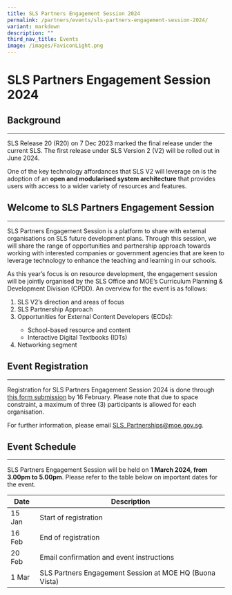 ```yaml
---
title: SLS Partners Engagement Session 2024
permalink: /partners/events/sls-partners-engagement-session-2024/
variant: markdown
description: ""
third_nav_title: Events
image: /images/FaviconLight.png
---
```

<h1>SLS Partners Engagement Session 2024</h1>
<h2>Background</h2>
<hr>
<p>SLS Release 20 (R20) on 7 Dec 2023 marked the final release under the current SLS. The first release under SLS Version 2 (V2) will be rolled out in June 2024.</p>
<p>One of the key technology affordances that SLS V2 will leverage on is the adoption of an <strong>open and modularised system architecture</strong> that provides users with access to a wider variety of resources and features.</p>
<h2>Welcome to SLS Partners Engagement Session</h2>
<hr>
<p>SLS Partners Engagement Session is a platform to share with external organisations on SLS future development plans. Through this session, we will share the range of opportunities and partnership approach towards working with interested companies or government agencies that are keen to leverage technology to enhance the teaching and learning in our schools.</p>
<p>As this year’s focus is on resource development, the engagement session will be jointly organised by the SLS Office and MOE’s Curriculum Planning &amp; Development Division (CPDD). An overview for the event is as follows:</p>
<ol>
<li>SLS V2’s direction and areas of focus</li>
<li>SLS Partnership Approach</li>
<li>Opportunities for External Content Developers (ECDs):</li>
<ul>
<li>School-based resource and content</li>
<li>Interactive Digital Textbooks (IDTs)</li>
</ul>
<li>Networking segment</li>
</ol>
<h2>Event Registration</h2>
<hr>
<p>Registration for SLS Partners Engagement Session 2024 is done through <a target="_blank" href="https://www.go.gov.sg/slspes2024">this form submission</a> by 16 February. Please note that due to space constraint, a maximum of three (3) participants is allowed for each organisation.</p>
<p>For further information, please email <a target="_blank" href="mailto:SLS_Partnerships@moe.gov.sg">SLS_Partnerships@moe.gov.sg</a>.</p>
<h2> Event Schedule</h2>
<hr>
<p>SLS Partners Engagement Session will be held on <strong>1 March 2024, from 3.00pm to 5.00pm</strong>. Please refer to the table below on important dates for the event.</p>
<table>
  <thead>
    <tr>
      <th>Date</th>
      <th>Description</th>
    </tr>
  </thead>
  <tbody>
    <tr>
      <td>15 Jan</td>
      <td>Start of registration</td>
    </tr>
    <tr>
      <td>16 Feb</td>
      <td>End of registration</td>
    </tr>
    <tr>
      <td>20 Feb</td>
      <td>Email confirmation and event instructions</td>
    </tr>
    <tr>
      <td>1 Mar</td>
      <td>SLS Partners Engagement Session at MOE HQ (Buona Vista)</td>
    </tr>
  </tbody>
</table>